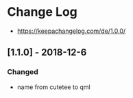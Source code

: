 # Change Log
- https://keepachangelog.com/de/1.0.0/



## [1.1.0] - 2018-12-6
### Changed
- name from cutetee to qml
